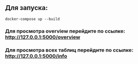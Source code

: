 ## Для запуска: 
```
docker-compose up --build
```

### Для просмотра overview перейдите по ссылке: http://127.0.0.1:5000/overview 
### Для просмотра всех таблиц перейдите по ссылке: http://127.0.0.1:5000/info 
